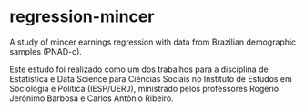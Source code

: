 # regression-mincer
A study of mincer earnings regression with data from Brazilian demographic samples (PNAD-c).

Este estudo foi realizado como um dos trabalhos para a disciplina de Estatística e Data Science para Ciências Sociais no Instituto de Estudos em Sociologia e Política (IESP/UERJ), ministrado pelos professores Rogério Jerônimo Barbosa e Carlos Antônio Ribeiro.
